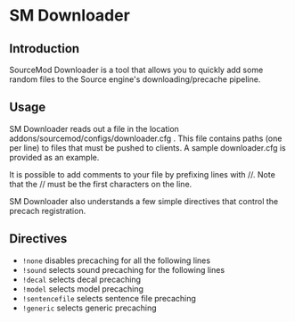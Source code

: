 SM Downloader
=============

Introduction
------------
SourceMod Downloader is a tool that allows you to quickly add some random files to the 
Source engine's downloading/precache pipeline.

Usage
-----
SM Downloader reads out a file in the location addons/sourcemod/configs/downloader.cfg .
This file contains paths (one per line) to files that must be pushed to clients.
A sample downloader.cfg is provided as an example.

It is possible to add comments to your file by prefixing lines with //.
Note that the // must be the first characters on the line.

SM Downloader also understands a few simple directives that control the precach registration.

Directives
----------
* `!none` disables precaching for all the following lines
* `!sound` selects sound precaching for the following lines
* `!decal` selects decal precaching
* `!model` selects model precaching
* `!sentencefile` selects sentence file precaching
* `!generic` selects generic precaching
